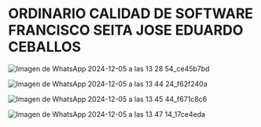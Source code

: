 # ORDINARIO CALIDAD DE SOFTWARE FRANCISCO SEITA JOSE EDUARDO CEBALLOS


![Imagen de WhatsApp 2024-12-05 a las 13 28 54_ce45b7bd](https://github.com/user-attachments/assets/7e8e555a-0b51-4a72-8182-86a08f6fba0b)


![Imagen de WhatsApp 2024-12-05 a las 13 44 24_f62f240a](https://github.com/user-attachments/assets/b933b028-d4d4-4242-bf98-6789f398aa42)


![Imagen de WhatsApp 2024-12-05 a las 13 45 44_f671c8c6](https://github.com/user-attachments/assets/cf524019-dc6a-4e9f-8545-84a407eeb2d7)



![Imagen de WhatsApp 2024-12-05 a las 13 47 14_17ce4eda](https://github.com/user-attachments/assets/8e127656-85dd-4dc5-b8bb-b72054d88f04)






